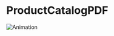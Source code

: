 # ProductCatalogPDF
![Animation](https://github.com/user-attachments/assets/6b303274-cff7-4ce4-9626-0d239084d390)
